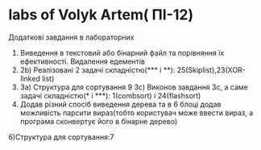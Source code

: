 # labs of Volyk Artem( ПІ-12)
Додаткові завдання в лабораторних
1) Виведення в текстовий або бінарний файл та порівняння їх ефективності. Видалення едементів
2) 2b) Реалізовані 2 задачі складністю(*** і **): 25(Skiplist),23(XOR-linked list)
3) 3а) Структура для сортування 9 3с) Виконов завдання 3с, а саме задачі складністю(* і ***): 1(combsort) і 24(flashsort)
4) Додав різний спосіб виведення дерева та в 6 блоці додав можливість парсити вираз(тобто користувач може ввести вираз, а програма сконвертує його в бінарне дерево)

6)Структура для сортування:7 
